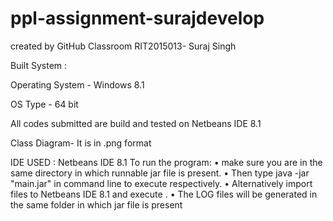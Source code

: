 # ppl-assignment-surajdevelop
 created by GitHub 
 Classroom RIT2015013- Suraj Singh

Built System :

Operating System - Windows 8.1

OS Type - 64 bit

All codes submitted are build and tested on Netbeans IDE 8.1

Class Diagram- It is in .png format 



IDE USED : Netbeans IDE 8.1 To run the program: • make sure you are in the same directory in which runnable jar file is present. • Then type java -jar "main.jar" in command line to execute respectively. • Alternatively import files to Netbeans IDE 8.1 and execute . • The LOG files will be generated in the same folder in which jar file is present
